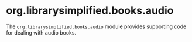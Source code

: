 org.librarysimplified.books.audio
=================================

The `org.librarysimplified.books.audio` module provides supporting
code for dealing with audio books.
